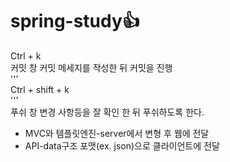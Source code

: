 # spring-study👍

Ctrl + k  
커밋 창
커밋 메세지를 작성한 뒤 커밋을 진행  
'''  
Ctrl + shift + k  
'''  
푸쉬 창
변경 사항등을 잘 확인 한 뒤 푸쉬하도록 한다.


- MVC와 템플릿엔진-server에서 변형 후 웹에 전달
- API-data구조 포맷(ex. json)으로 클라이언트에 전달
